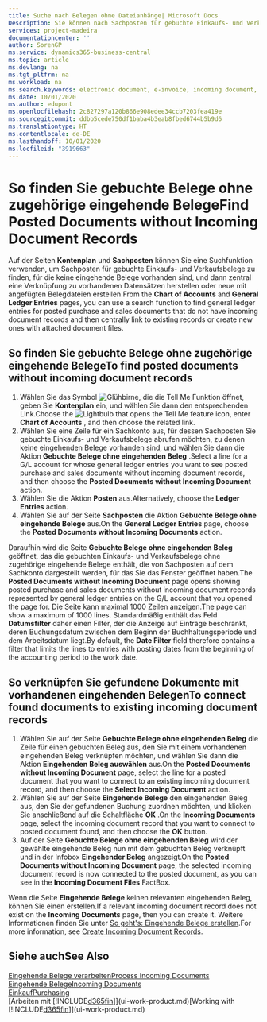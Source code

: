 ```yaml
---
title: Suche nach Belegen ohne Dateianhänge| Microsoft Docs
Description: Sie können nach Sachposten für gebuchte Einkaufs- und Verkaufsbelege suchen, die keine eingehenden elektronische Belege haben, wie importierte Rechnungen.
services: project-madeira
documentationcenter: ''
author: SorenGP
ms.service: dynamics365-business-central
ms.topic: article
ms.devlang: na
ms.tgt_pltfrm: na
ms.workload: na
ms.search.keywords: electronic document, e-invoice, incoming document, OCR, ecommerce, document exchange, import invoice
ms.date: 10/01/2020
ms.author: edupont
ms.openlocfilehash: 2c827297a120b866e908edee34ccb7203fea419e
ms.sourcegitcommit: ddbb5cede750df1baba4b3eab8fbed6744b5b9d6
ms.translationtype: HT
ms.contentlocale: de-DE
ms.lasthandoff: 10/01/2020
ms.locfileid: "3919663"
---
```

# <a name="find-posted-documents-without-incoming-document-records"></a><span data-ttu-id="dafdd-103">So finden Sie gebuchte Belege ohne zugehörige eingehende Belege</span><span class="sxs-lookup"><span data-stu-id="dafdd-103">Find Posted Documents without Incoming Document Records</span></span>
<span data-ttu-id="dafdd-104">Auf der Seiten **Kontenplan** und **Sachposten** können Sie eine Suchfunktion verwenden, um Sachposten für gebuchte Einkaufs- und Verkaufsbelege zu finden, für die keine eingehende Belege vorhanden sind, und dann zentral eine Verknüpfung zu vorhandenen Datensätzen herstellen oder neue mit angefügten Belegdateien erstellen.</span><span class="sxs-lookup"><span data-stu-id="dafdd-104">From the **Chart of Accounts** and **General Ledger Entries** pages, you can use a search function to find general ledger entries for posted purchase and sales documents that do not have incoming document records and then centrally link to existing records or create new ones with attached document files.</span></span>

## <a name="to-find-posted-documents-without-incoming-document-records"></a><span data-ttu-id="dafdd-105">So finden Sie gebuchte Belege ohne zugehörige eingehende Belege</span><span class="sxs-lookup"><span data-stu-id="dafdd-105">To find posted documents without incoming document records</span></span>
1. <span data-ttu-id="dafdd-106">Wählen Sie das Symbol ![Glühbirne, die die Tell Me Funktion öffnet](media/ui-search/search_small.png "Was möchten Sie tun?"), geben Sie **Kontenplan** ein, und wählen Sie dann den entsprechenden Link.</span><span class="sxs-lookup"><span data-stu-id="dafdd-106">Choose the ![Lightbulb that opens the Tell Me feature](media/ui-search/search_small.png "Tell me what you want to do") icon, enter **Chart of Accounts** , and then choose the related link.</span></span>
2. <span data-ttu-id="dafdd-107">Wählen Sie eine Zeile für ein Sachkonto aus, für dessen Sachposten Sie gebuchte Einkaufs- und Verkaufsbelege abrufen möchten, zu denen keine eingehenden Belege vorhanden sind, und wählen Sie dann die Aktion **Gebuchte Belege ohne eingehenden Beleg** .</span><span class="sxs-lookup"><span data-stu-id="dafdd-107">Select a line for a G/L account for whose general ledger entries you want to see posted purchase and sales documents without incoming document records, and then choose the **Posted Documents without Incoming Document** action.</span></span>
3. <span data-ttu-id="dafdd-108">Wählen Sie die Aktion **Posten** aus.</span><span class="sxs-lookup"><span data-stu-id="dafdd-108">Alternatively, choose the **Ledger Entries** action.</span></span>
4. <span data-ttu-id="dafdd-109">Wählen Sie auf der Seite **Sachposten** die Aktion **Gebuchte Belege ohne eingehende Belege** aus.</span><span class="sxs-lookup"><span data-stu-id="dafdd-109">On the **General Ledger Entries** page, choose the **Posted Documents without Incoming Documents** action.</span></span>

<span data-ttu-id="dafdd-110">Daraufhin wird die Seite **Gebuchte Belege ohne eingehenden Beleg** geöffnet, das die gebuchten Einkaufs- und Verkaufsbelege ohne zugehörige eingehende Belege enthält, die von Sachposten auf dem Sachkonto dargestellt werden, für das Sie das Fenster geöffnet haben.</span><span class="sxs-lookup"><span data-stu-id="dafdd-110">The **Posted Documents without Incoming Document** page opens showing posted purchase and sales documents without incoming document records represented by general ledger entries on the G/L account that you opened the page for.</span></span> <span data-ttu-id="dafdd-111">Die Seite kann maximal 1000 Zeilen anzeigen.</span><span class="sxs-lookup"><span data-stu-id="dafdd-111">The page can show a maximum of 1000 lines.</span></span> <span data-ttu-id="dafdd-112">Standardmäßig enthält das Feld **Datumsfilter** daher einen Filter, der die Anzeige auf Einträge beschränkt, deren Buchungsdatum zwischen dem Beginn der Buchhaltungsperiode und dem Arbeitsdatum liegt.</span><span class="sxs-lookup"><span data-stu-id="dafdd-112">By default, the **Date Filter** field therefore contains a filter that limits the lines to entries with posting dates from the beginning of the accounting period to the work date.</span></span>

## <a name="to-connect-found-documents-to-existing-incoming-document-records"></a><span data-ttu-id="dafdd-113">So verknüpfen Sie gefundene Dokumente mit vorhandenen eingehenden Belegen</span><span class="sxs-lookup"><span data-stu-id="dafdd-113">To connect found documents to existing incoming document records</span></span>
1. <span data-ttu-id="dafdd-114">Wählen Sie auf der Seite **Gebuchte Belege ohne eingehenden Beleg** die Zeile für einen gebuchten Beleg aus, den Sie mit einem vorhandenen eingehenden Beleg verknüpfen möchten, und wählen Sie dann die Aktion **Eingehenden Beleg auswählen** aus.</span><span class="sxs-lookup"><span data-stu-id="dafdd-114">On the **Posted Documents without Incoming Document** page, select the line for a posted document that you want to connect to an existing incoming document record, and then choose the **Select Incoming Document** action.</span></span>
2. <span data-ttu-id="dafdd-115">Wählen Sie auf der Seite **Eingehende Belege** den eingehenden Beleg aus, den Sie der gefundenen Buchung zuordnen möchten, und klicken Sie anschließend auf die Schaltfläche **OK** .</span><span class="sxs-lookup"><span data-stu-id="dafdd-115">On the **Incoming Documents** page, select the incoming document record that you want to connect to posted document found, and then choose the **OK** button.</span></span>
3. <span data-ttu-id="dafdd-116">Auf der Seite **Gebuchte Belege ohne eingehenden Beleg** wird der gewählte eingehende Beleg nun mit dem gebuchten Beleg verknüpft und in der Infobox **Eingehender Beleg** angezeigt.</span><span class="sxs-lookup"><span data-stu-id="dafdd-116">On the **Posted Documents without Incoming Document** page, the selected incoming document record is now connected to the posted document, as you can see in the **Incoming Document Files** FactBox.</span></span>

<span data-ttu-id="dafdd-117">Wenn die Seite **Eingehende Belege** keinen relevanten eingehenden Beleg, können Sie einen erstellen.</span><span class="sxs-lookup"><span data-stu-id="dafdd-117">If a relevant incoming document record does not exist on the **Incoming Documents** page, then you can create it.</span></span> <span data-ttu-id="dafdd-118">Weitere Informationen finden Sie unter [So geht's: Eingehende Belege erstellen](across-how-create-income-document-records.md).</span><span class="sxs-lookup"><span data-stu-id="dafdd-118">For more information, see [Create Incoming Document Records](across-how-create-income-document-records.md).</span></span>

## <a name="see-also"></a><span data-ttu-id="dafdd-119">Siehe auch</span><span class="sxs-lookup"><span data-stu-id="dafdd-119">See Also</span></span>
[<span data-ttu-id="dafdd-120">Eingehende Belege verarbeiten</span><span class="sxs-lookup"><span data-stu-id="dafdd-120">Process Incoming Documents</span></span>](across-process-income-documents.md)  
[<span data-ttu-id="dafdd-121">Eingehende Belege</span><span class="sxs-lookup"><span data-stu-id="dafdd-121">Incoming Documents</span></span>](across-income-documents.md)  
[<span data-ttu-id="dafdd-122">Einkauf</span><span class="sxs-lookup"><span data-stu-id="dafdd-122">Purchasing</span></span>](purchasing-manage-purchasing.md)  
<span data-ttu-id="dafdd-123">[Arbeiten mit [!INCLUDE[d365fin](includes/d365fin_md.md)]](ui-work-product.md)</span><span class="sxs-lookup"><span data-stu-id="dafdd-123">[Working with [!INCLUDE[d365fin](includes/d365fin_md.md)]](ui-work-product.md)</span></span>
